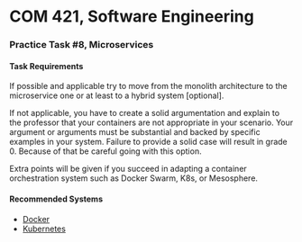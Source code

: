 # COM 421, Software Engineering
### Practice Task #8, Microservices

#### Task Requirements

If possible and applicable try to move from the monolith architecture to the microservice one or at least to a hybrid system [optional].

If not applicable, you have to create a solid argumentation and explain to
the professor that your containers are not appropriate in your scenario. Your argument or arguments must be substantial and backed by specific examples in your system. Failure to provide a solid case will result in grade 0. Because of that be careful going with this option.

Extra points will be given if you succeed in adapting a container orchestration system such as Docker Swarm, K8s, or Mesosphere.

#### Recommended Systems

* [Docker](https://www.docker.com)
* [Kubernetes](https://kubernetes.io)

